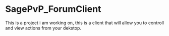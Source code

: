 # SagePvP_ForumClient
This is a project i am working on, this is a client that will allow you to controll and view actions from your dekstop.
